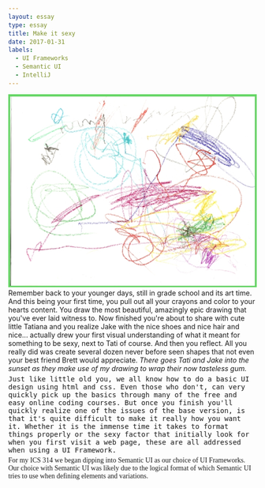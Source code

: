 ```yaml
---
layout: essay
type: essay
title: Make it sexy
date: 2017-01-31
labels: 
  - UI Frameworks
  - Semantic UI
  - IntelliJ
---
```

<link href="https://fonts.googleapis.com/css?family=Dancing+Script" rel="stylesheet">

<style>
div.p {
	padding-bottom: 5px;
}
.bad {
	font-family: monospace;
}
.better {
	font-family: fantasy;
}
.sexy {
	font-family: 'Dancing Script', cursive;
}
</style>

<body>
<div class="ui small images">
	<img class="ui image" src="..//images/sexy-bad.jpg">
</div>

<div class="p">
Remember back to your younger days, still in grade school and its art time. And this
being your first time, you pull out all your crayons and color to your hearts content. 
You draw the most beautiful, amazingly epic drawing that you've ever laid witness to.
Now finished you're about to share with cute little Tatiana and you realize Jake with the 
nice shoes and nice hair and nice... actually drew your first visual understanding of what
it meant for something to be sexy, next to Tati of course. And then you reflect. All you 
really did was create several dozen never before seen shapes that not even your best 
friend Brett would appreciate. <i> There goes Tati and Jake into the sunset as they 
make use of my drawing to wrap their now tasteless gum.</i>
</div>

<div class="p bad">
Just like little old you, we all know how to do a basic UI design using html and css. Even
those who don't, can very quickly pick up the basics through many of the free and easy 
online coding courses. But once you finish you'll quickly realize one of the issues of 
the base version, is that it's quite difficult to make it really how you want it. Whether
it is the immense time it takes to format things properly or the sexy factor that 
initially look for when you first visit a web page, these are all addressed when using a 
UI Framework.
</div>

<div class="p better">
For my ICS 314 we began dipping into Semantic UI as our choice of UI Frameworks. Our 
choice with Semantic UI was likely due to the logical format of which Semantic UI tries to
use when defining elements and variations. 
</div>

</body>
